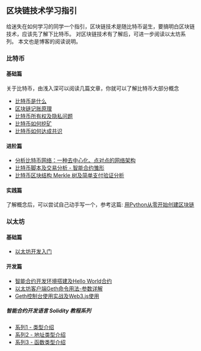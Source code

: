 ## 区块链技术学习指引

给迷失在如何学习的同学一个指引，区块链技术是随比特币诞生，要搞明白区块链技术，应该先了解下比特币。
对区块链技术有了解后，可进一步阅读以太坊系列。
本文也是博客的阅读说明。


### 比特币
#### 基础篇
关于比特币，由浅入深可以阅读几篇文章，你就可以了解比特币大部分概念

* [比特币是什么](https://learnblockchain.cn/2017/10/23/whatisbitcoin/)
* [区块链记账原理](https://learnblockchain.cn/2017/10/25/whatbc/) 
* [比特币所有权及隐私问题](https://learnblockchain.cn/2017/11/02/bitcoin-own/)
* [比特币如何挖矿](https://learnblockchain.cn/2017/11/04/bitcoin-pow/)
* [比特币如何达成共识](https://learnblockchain.cn/2017/12/07/bitcoin-sonsensus/)

#### 进阶篇

* [分析比特币网络：一种去中心化、点对点的网络架构](https://learnblockchain.cn/2017/11/07/bitcoin-p2p/)
* [比特币脚本及交易分析 - 智能合约雏形](https://learnblockchain.cn/2017/11/10/bitcoin-script/)
* [比特币区块结构 Merkle 树及简单支付验证分析](https://xiaozhuanlan.com/topic/1402935768)

#### 实践篇
了解概念后，可以尝试自己动手写一个，参考这篇:
[用Python从零开始创建区块链](https://learnblockchain.cn/2017/10/27/build_blockchain_by_python/)

### 以太坊
#### 基础篇
* [以太坊开发入门](https://learnblockchain.cn/2017/11/20/whatiseth/)

#### 开发篇
* [智能合约开发环境搭建及Hello World合约](https://learnblockchain.cn/2017/11/24/init-env/)
* [以太坊客户端Geth命令用法-参数详解](https://learnblockchain.cn/2017/11/29/geth_cmd_options)
* [Geth控制台使用实战及Web3.js使用](https://learnblockchain.cn/2017/12/01/geth_cmd_short/#more)
##### 智能合约开发语言 Solidity 教程系列
* [系列1 - 类型介绍](https://learnblockchain.cn/2017/12/05/solidity1/)
* [系列2 - 地址类型介绍](https://learnblockchain.cn/2017/12/12/solidity2/)
* [系列3 - 函数类型介绍](https://learnblockchain.cn/2017/12/12/solidity_func/)
